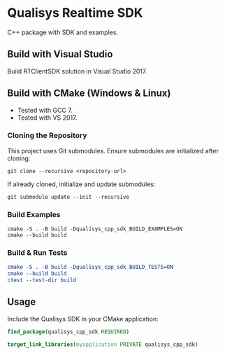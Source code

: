 # Qualisys Realtime SDK

C++ package with SDK and examples.

## Build with Visual Studio

Build RTClientSDK solution in Visual Studio 2017.

## Build with CMake (Windows & Linux)

* Tested with GCC 7.
* Tested with VS 2017.

### Cloning the Repository

This project uses Git submodules. Ensure submodules are initialized after cloning:

`git clone --recursive <repository-url>`

If already cloned, initialize and update submodules:

`git submodule update --init --recursive`

### Build Examples
```
cmake -S . -B build -Dqualisys_cpp_sdk_BUILD_EXAMPLES=ON  
cmake --build build  
```

### Build & Run Tests
```cmake
cmake -S . -B build -Dqualisys_cpp_sdk_BUILD_TESTS=ON  
cmake --build build  
ctest --test-dir build  
```

## Usage

Include the Qualisys SDK in your CMake application:

```cmake
find_package(qualisys_cpp_sdk REQUIRED)  

target_link_libraries(myapplication PRIVATE qualisys_cpp_sdk)
```